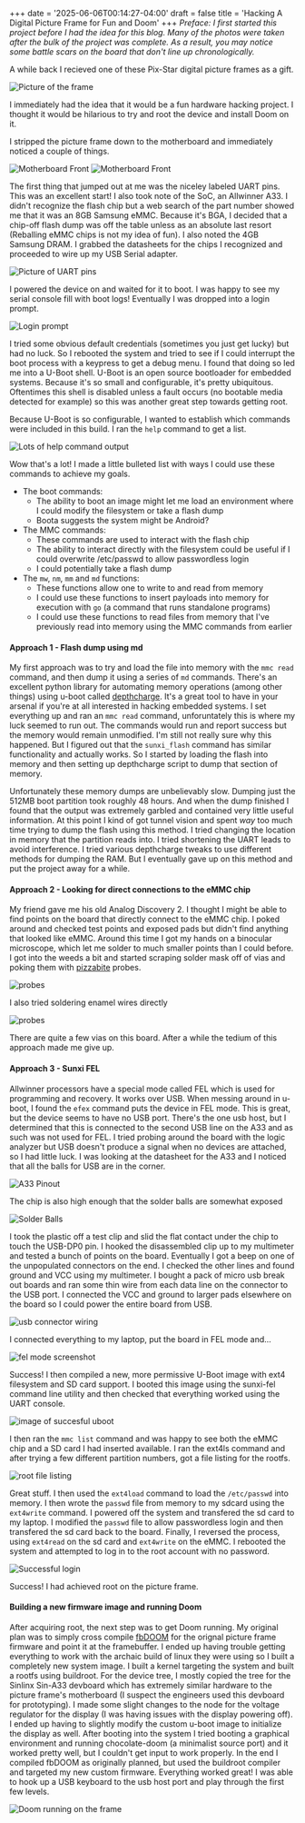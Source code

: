 +++
date = '2025-06-06T00:14:27-04:00'
draft = false
title = 'Hacking A Digital Picture Frame for Fun and Doom'
+++
*Preface: I first started this project before I had the idea for this blog. Many of the photos were taken after the bulk of the project was complete. As a result, you may notice some battle scars on the board that don't line up chronologically.*

A while back I recieved one of these Pix-Star digital picture frames as a gift.

![Picture of the frame](/doom-picture-frame-images/frame.png)

I immediately had the idea that it would be a fun hardware hacking project. I thought it would be hilarious to try and root the device and install Doom on it.

I stripped the picture frame down to the motherboard and immediately noticed a couple of things. 

![Motherboard Front](/doom-picture-frame-images/mobo_front.jpg)
![Motherboard Front](/doom-picture-frame-images/mobo_rear.jpg)

The first thing that jumped out at me was the niceley labeled UART pins. This was an excellent start! I also took note of the SoC, an Allwinner A33. I didn't recognize the flash chip but a web search of the part number showed me that it was an 8GB Samsung eMMC. Because it's BGA, I decided that a chip-off flash dump was off the table unless as an absolute last resort (Reballing eMMC chips is not my idea of fun). I also noted the 4GB Samsung DRAM. I grabbed the datasheets for the chips I recognized and proceeded to wire up my USB Serial adapter.

![Picture of UART pins](/doom-picture-frame-images/uart.jpg)

I powered the device on and waited for it to boot. I was happy to see my serial console fill with boot logs! Eventually I was dropped into a login prompt.

![Login prompt](/doom-picture-frame-images/prompt.png)

I tried some obvious default credentials (sometimes you just get lucky) but had no luck. So I rebooted the system and tried to see if I could interrupt the boot process with a keypress to get a debug menu. I found that doing so led me into a U-Boot shell. U-Boot is an open source bootloader for embedded systems. Because it's so small and configurable, it's pretty ubiquitous. Oftentimes this shell is disabled unless a fault occurs (no bootable media detected for example) so this was another great step towards getting root. 

Because U-Boot is so configurable, I wanted to establish which commands were included in this build. I ran the `help` command to get a list.

![Lots of help command output](/doom-picture-frame-images/commands.png)

Wow that's a lot! I made a little bulleted list with ways I could use these commands to achieve my goals.

- The boot commands:
    - The ability to boot an image might let me load an environment where I could modify the filesystem or take a flash dump
    - Boota suggests the system might be Android?
- The MMC commands:
    - These commands are used to interact with the flash chip
    - The ability to interact directly with the filesystem could be useful if I could overwrite /etc/passwd to allow passwordless login
    - I could potentially take a flash dump
- The `mw`, `nm`, `mm` and `md` functions:
    - These functions allow one to write to and read from memory
    - I could use these functions to insert payloads into memory for execution with `go` (a command that runs standalone programs)
    - I could use these functions to read files from memory that I've previously read into memory using the MMC commands from earlier

#### Approach 1 - Flash dump using md

My first approach was to try and load the file into memory with the `mmc read` command, and then dump it using a series of `md` commands. There's an excellent python library for automating memory operations (among other things) using u-boot called [depthcharge](https://github.com/tetrelsec/depthcharge). It's a great tool to have in your arsenal if you're at all interested in hacking embedded systems. I set everything up and ran an `mmc read` command, unforuntately this is where my luck seemed to run out. The commands would run and report success but the memory would remain unmodified. I'm still not really sure why this happened. But I figured out that the `sunxi_flash` command has similar functionality and actually works. So I started by loading the flash into memory and then setting up depthcharge script to dump that section of memory. 

Unfortunately these memory dumps are unbelievably slow. Dumping just the 512MB boot partition took roughly 48 hours. And when the dump finished I found that the output was extremely garbled and contained very little useful information. At this point I kind of got tunnel vision and spent *way* too much time trying to dump the flash using this method. I tried changing the location in memory that the partition reads into. I tried shortening the UART leads to avoid interference. I tried various depthcharge tweaks to use different methods for dumping the RAM. But I eventually gave up on this method and put the project away for a while. 

#### Approach 2 - Looking for direct connections to the eMMC chip

 My friend gave me his old Analog Discovery 2. I thought I might be able to find points on the board that directly connect to the eMMC chip. I poked around and checked test points and exposed pads but didn't find anything that looked like eMMC. Around this time I got my hands on a binocular microscope, which let me solder to much smaller points than I could before. I got into the weeds a bit and started scraping solder mask off of vias and poking them with [pizzabite](https://github.com/whid-injector/PIZZAbite) probes.

 ![probes](/doom-picture-frame-images/probes.png)

 I also tried soldering enamel wires directly

 ![probes](/doom-picture-frame-images/wire.png)

 There are quite a few vias on this board. After a while the tedium of this approach made me give up.

 #### Approach 3 - Sunxi FEL

 Allwinner processors have a special mode called FEL which is used for programming and recovery. It works over USB. When messing around in u-boot, I found the `efex` command puts the device in FEL mode. This is great, but the device seems to have no USB port. There's the one usb host, but I determined that this is connected to the second USB line on the A33 and as such was not used for FEL. I tried probing around the board with the logic analyzer but USB doesn't produce a signal when no devices are attached, so I had little luck. I was looking at the datasheet for the A33 and I noticed that all the balls for USB are in the corner.

 ![A33 Pinout](/doom-picture-frame-images/data.png)

 The chip is also high enough that the solder balls are somewhat exposed

 ![Solder Balls](/doom-picture-frame-images/bga.png)


I took the plastic off a test clip and slid the flat contact under the chip to touch the USB-DP0 pin. I hooked the disassembled clip up to my multimeter and tested a bunch of points on the board. Eventually I got a beep on one of the unpopulated connectors on the end. I checked the other lines and found ground and VCC using my multimeter. I bought a pack of micro usb break out boards and ran some thin wire from each data line on the connector to the USB port. I connected the VCC and ground to larger pads elsewhere on the board so I could power the entire board from USB.

![usb connector wiring](/doom-picture-frame-images/usb.jpg)

I connected everything to my laptop, put the board in FEL mode and...

![fel mode screenshot](/doom-picture-frame-images/fel.jpg)

Success! I then compiled a new, more permissive U-Boot image with ext4 filesystem and SD card support. I booted this image using the sunxi-fel command line utility and then checked that everything worked using the UART console. 

![image of succesful uboot](/doom-picture-frame-images/uboot.jpg)

I then ran the `mmc list` command and was happy to see both the eMMC chip and a SD card I had inserted available. I ran the ext4ls command and after trying a few different partition numbers, got a file listing for the rootfs.

![root file listing](/doom-picture-frame-images/rootfs.png)

Great stuff. I then used the `ext4load` command to load the `/etc/passwd` into memory. I then wrote the `passwd` file from memory to my sdcard using the `ext4write` command. I powered off the system and transfered the sd card to my laptop. I modified the `passwd` file to allow passwordless login and then transfered the sd card back to the board. Finally, I reversed the process, using `ext4read` on the sd card and `ext4write` on the eMMC. I rebooted the system and attempted to log in to the root account with no password.

![Successful login](/doom-picture-frame-images/login.png)

Success! I had achieved root on the picture frame.

#### Building a new firmware image and running Doom

After acquiring root, the next step was to get Doom running. My original plan was to simply cross compile [fbDOOM](https://github.com/maximevince/fbDOOM) for the orignal picture frame firmware and point it at the framebuffer. I ended up having trouble getting everything to work with the archaic build of linux they were using so I built a completely new system image. I built a kernel targeting the system and built a rootfs using buildroot. For the device tree, I mostly copied the tree for the Sinlinx Sin-A33 devboard which has extremely similar hardware to the picture frame's motherboard (I suspect the engineers used this devboard for prototyping). I made some slight changes to the node for the voltage regulator for the display (I was having issues with the display powering off). I ended up having to slightly modify the custom u-boot image to initialize the display as well. After booting into the system I tried booting a graphical environment and running chocolate-doom (a minimalist source port) and it worked pretty well, but I couldn't get input to work properly. In the end I compiled fbDOOM as originally planned, but used the buildroot compiler and targeted my new custom firmware. Everything worked great! I was able to hook up a USB keyboard to the usb host port and play through the first few levels.

![Doom running on the frame](/doom-picture-frame-images/doom.jpg)


